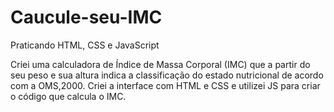 # Caucule-seu-IMC
Praticando HTML, CSS e JavaScript

Criei uma calculadora de Índice de Massa Corporal (IMC) que a partir do seu peso e sua altura indica a classificação do estado nutricional de acordo com 
a OMS,2000. Criei a interface com HTML e CSS e utilizei JS para criar o código que calcula o IMC.
